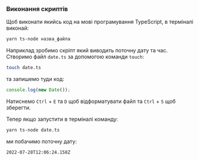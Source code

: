### Виконання скриптів

Щоб виконати якийсь код на мові програмування TypeScript, в терміналі виконай:

```bash
yarn ts-node назва_файла
```

Наприклад зробимо скріпт який виводить поточну дату та час.  
Створимо файл `date.ts` за допомогою команди `touch`:

```bash
touch date.ts
```

та запишемо туди код:

```ts
console.log(new Date());
```

Натиснемо `Ctrl` + `E` та `D` щоб відформатувати файл та `Ctrl` + `S` щоб зберегти.

Тепер якщо запустити в терміналі команду:

```bash
yarn ts-node date.ts
```

ми побачимо поточну дату:

```bash
2022-07-28T12:06:24.158Z
```
